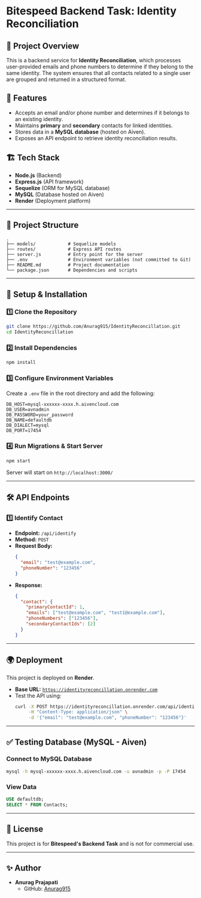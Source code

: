 # Bitespeed Backend Task: Identity Reconciliation

## 📌 Project Overview
This is a backend service for **Identity Reconciliation**, which processes user-provided emails and phone numbers to determine if they belong to the same identity. The system ensures that all contacts related to a single user are grouped and returned in a structured format.

## 🚀 Features
- Accepts an email and/or phone number and determines if it belongs to an existing identity.
- Maintains **primary** and **secondary** contacts for linked identities.
- Stores data in a **MySQL database** (hosted on Aiven).
- Exposes an API endpoint to retrieve identity reconciliation results.

## 🏗️ Tech Stack
- **Node.js** (Backend)
- **Express.js** (API framework)
- **Sequelize** (ORM for MySQL database)
- **MySQL** (Database hosted on Aiven)
- **Render** (Deployment platform)

---

## 📂 Project Structure
```
.
├── models/            # Sequelize models
├── routes/            # Express API routes
├── server.js          # Entry point for the server
├── .env               # Environment variables (not committed to Git)
├── README.md          # Project documentation
└── package.json       # Dependencies and scripts
```

---

## 🔧 Setup & Installation
### 1️⃣ Clone the Repository
```bash
git clone https://github.com/Anurag915/IdentityReconcillation.git
cd IdentityReconcillation
```

### 2️⃣ Install Dependencies
```bash
npm install
```

### 3️⃣ Configure Environment Variables
Create a `.env` file in the root directory and add the following:
```
DB_HOST=mysql-xxxxxx-xxxx.h.aivencloud.com
DB_USER=avnadmin
DB_PASSWORD=your_password
DB_NAME=defaultdb
DB_DIALECT=mysql
DB_PORT=17454
```

### 4️⃣ Run Migrations & Start Server
```bash
npm start
```
Server will start on `http://localhost:3000/`

---

## 🛠️ API Endpoints
### **1️⃣ Identify Contact**
- **Endpoint:** `/api/identify`
- **Method:** `POST`
- **Request Body:**
  ```json
  {
    "email": "test@example.com",
    "phoneNumber": "123456"
  }
  ```
- **Response:**
  ```json
  {
    "contact": {
      "primaryContactId": 1,
      "emails": ["test@example.com", "test1@example.com"],
      "phoneNumbers": ["123456"],
      "secondaryContactIds": [2]
    }
  }
  ```

---

## 🌍 Deployment
This project is deployed on **Render**.
- **Base URL:** [`https://identityreconcillation.onrender.com`](https://identityreconcillation.onrender.com)
- Test the API using:
  ```bash
  curl -X POST https://identityreconcillation.onrender.com/api/identify \
       -H "Content-Type: application/json" \
       -d '{"email": "test@example.com", "phoneNumber": "123456"}'
  ```

---

## ✅ Testing Database (MySQL - Aiven)
### Connect to MySQL Database
```bash
mysql -h mysql-xxxxxx-xxxx.h.aivencloud.com -u avnadmin -p -P 17454
```
### View Data
```sql
USE defaultdb;
SELECT * FROM Contacts;
```

---

## 📜 License
This project is for **Bitespeed's Backend Task** and is not for commercial use.

---

## ✨ Author
- **Anurag Prajapati**
  - GitHub: [Anurag915](https://github.com/Anurag915)

